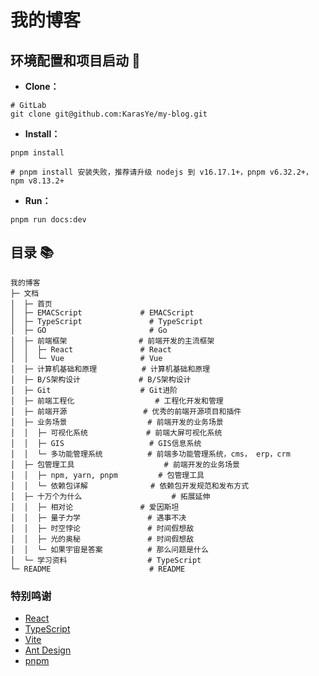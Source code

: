 # 我的博客

## 环境配置和项目启动 📑

- **Clone：**

```text
# GitLab
git clone git@github.com:KarasYe/my-blog.git
```

- **Install：**

```text
pnpm install

# pnpm install 安装失败，推荐请升级 nodejs 到 v16.17.1+，pnpm v6.32.2+，npm v8.13.2+
```

- **Run：**

```text
pnpm run docs:dev
```

## 目录 📚

```text
我的博客
├─ 文档
│  ├─ 首页
│  ├─ EMACScript             # EMACScript
│  ├─ TypeScript     	       # TypeScript
│  ├─ GO     	               # Go
│  ├─ 前端框架     	          # 前端开发的主流框架
│  │  ├─ React               # React
│  │  └─ Vue                 # Vue
│  ├─ 计算机基础和原理     	    # 计算机基础和原理
│  ├─ B/S架构设计     	      # B/S架构设计
│  ├─ Git     	             # Git进阶
│  ├─ 前端工程化     	         # 工程化开发和管理
│  ├─ 前端开源     	           # 优秀的前端开源项目和插件
│  ├─ 业务场景     	            # 前端开发的业务场景
│  │  ├─ 可视化系统             # 前端大屏可视化系统
│  │  ├─ GIS                   # GIS信息系统
│  │  └─ 多功能管理系统          # 前端多功能管理系统，cms， erp，crm
│  ├─ 包管理工具     	           # 前端开发的业务场景
│  │  ├─ npm, yarn, pnpm         # 包管理工具
│  │  └─ 依赖包详解              # 依赖包开发规范和发布方式
│  ├─ 十万个为什么     	            # 拓展延伸
│  │  ├─ 相对论               # 爱因斯坦
│  │  ├─ 量子力学               # 遇事不决
│  │  ├─ 时空悖论               # 时间假想敌
│  │  ├─ 光的奥秘               # 时间假想敌
│  │  └─ 如果宇宙是答案          # 那么问题是什么
│  └─ 学习资料                  # TypeScript
└─ README                      # README
```

### 特别鸣谢

- [React](https://react.docschina.org/)
- [TypeScript](https://www.tslang.cn/)
- [Vite](https://vitejs.cn/)
- [Ant Design](https://ant.design/index-cn)
- [pnpm](https://pnpm.io/zh/)
